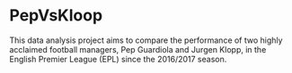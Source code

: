 # PepVsKloop
This data analysis project aims to compare the performance of two highly acclaimed football managers, Pep Guardiola and Jurgen Klopp, in the English Premier League (EPL) since the 2016/2017 season.
